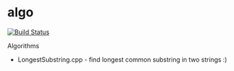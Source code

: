 # algo
[![Build Status](https://travis-ci.com/powercoderlol/algorithm.svg?token=1bPTpQtaEq3CXYHz2PuT&branch=master)](https://travis-ci.com/powercoderlol/algorithm)

Algorithms
- LongestSubstring.cpp - find longest common substring in two strings :) 
